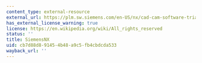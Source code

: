 ```yaml
---
content_type: external-resource
external_url: https://plm.sw.siemens.com/en-US/nx/cad-cam-software-trials/
has_external_license_warning: true
license: https://en.wikipedia.org/wiki/All_rights_reserved
status: ''
title: SiemensNX
uid: cb7d88d8-9145-4b48-a9c5-fb4cbdcda533
wayback_url: ''
---
```

